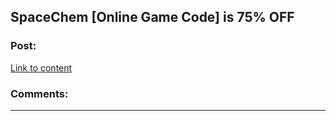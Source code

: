 ## SpaceChem [Online Game Code] is 75% OFF

### Post:

[Link to content](https://twitter.com/ktq4btwx/status/1079382640963342338)

### Comments:

---


